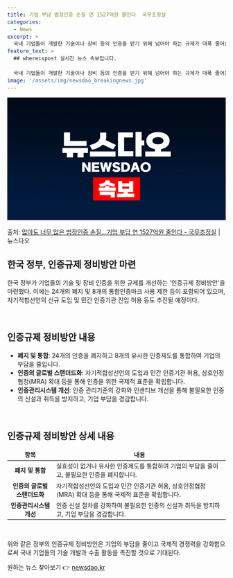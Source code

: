 ```yaml
---
title: 기업 부담 법정인증 손질 연 1527억원 줄인다  국무조정실
categories:
  - News
excerpt: >
  국내 기업들이 개발한 기술이나 장비 등의 인증을 받기 위해 넘어야 하는 규제가 대폭 줄어든다. 해외에 비해 …
feature_text: >
  ## whereispost 실시간 뉴스 속보입니다.

  국내 기업들이 개발한 기술이나 장비 등의 인증을 받기 위해 넘어야 하는 규제가 대폭 줄어든다. 해외에 비해 …
image: '/assets/img/newsdao_breakingnews.jpg'
---
```


![뉴스다오 속보](/assets/img/newsdao_breakingnews.jpg)

<p>출처: <a href="https://newsdao.kr/3244" rel="dofollow">많아도 너무 많은 법정인증 손질…기업 부담 연 1527억원 줄인다 - 국무조정실</a> | 뉴스다오</p>

<h2 data-ke-size="size26">한국 정부, 인증규제 정비방안 마련</h2>

한국 정부가 기업들의 기술 및 장비 인증을 위한 규제를 개선하는 '인증규제 정비방안'을 마련했다. 이에는 24개의 폐지 및 8개의 통합인증마크 사용 제한 등이 포함되어 있으며, 자기적합선언의 신규 도입 및 민간 인증기관 진입 허용 등도 추진될 예정이다.

<p data-ke-size="size16">&nbsp;</p>

<h2 data-ke-size="size24">인증규제 정비방안 내용</h2>

<ul>
<li><b>폐지 및 통합</b>: 24개의 인증을 폐지하고 8개의 유사한 인증제도를 통합하여 기업의 부담을 줄입니다.</li>
<li><b>인증의 글로벌 스탠더드화</b>: 자기적합성선언의 도입과 민간 인증기관 허용, 상호인정협정(MRA) 확대 등을 통해 인증을 위한 국제적 표준을 확립합니다.</li>
<li><b>인증관리시스템 개선</b>: 인증 관리기준의 강화와 인센티브 개선을 통해 불필요한 인증의 신설과 취득을 방지하고, 기업 부담을 경감합니다.</li>
</ul>

<p data-ke-size="size16">&nbsp;</p>

<h2 data-ke-size="size24">인증규제 정비방안 상세 내용</h2>

<table>
<thead>
<tr>
<td style="text-align: center; height: 17px;"><b>항목</b></td>
<td style="text-align: center; height: 17px;"><b>내용</b></td>
</tr>
</thead>
<tbody>
<tr>
<td style="text-align: center; height: 17px;"><b>폐지 및 통합</b></td>
<td>실효성이 없거나 유사한 인증제도를 통합하여 기업의 부담을 줄이고, 불필요한 인증을 폐지합니다.</td>
</tr>
<tr>
<td style="text-align: center; height: 17px;"><b>인증의 글로벌 스탠더드화</b></td>
<td>자기적합성선언의 도입과 민간 인증기관 허용, 상호인정협정(MRA) 확대 등을 통해 국제적 표준을 확립합니다.</td>
</tr>
<tr>
<td style="text-align: center; height: 17px;"><b>인증관리시스템 개선</b></td>
<td>인증 신설 절차를 강화하여 불필요한 인증의 신설과 취득을 방지하고, 기업 부담을 경감합니다.</td>
</tr>
</tbody>
</table>

<p data-ke-size="size16">&nbsp;</p>

위와 같은 정부의 인증규제 정비방안은 기업의 부담을 줄이고 국제적 경쟁력을 강화함으로써 국내 기업들의 기술 개발과 수출 활동을 촉진할 것으로 기대된다. 

원하는 뉴스 찾아보기 👉 <a href="https://newsdao.kr" rel="dofollow">newsdao.kr</a>


